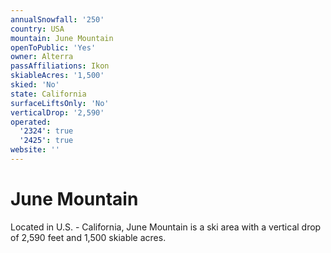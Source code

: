 ```yaml
---
annualSnowfall: '250'
country: USA
mountain: June Mountain
openToPublic: 'Yes'
owner: Alterra
passAffiliations: Ikon
skiableAcres: '1,500'
skied: 'No'
state: California
surfaceLiftsOnly: 'No'
verticalDrop: '2,590'
operated:
  '2324': true
  '2425': true
website: ''
---
```



# June Mountain

Located in U.S. - California, June Mountain is a ski area with a vertical drop of 2,590 feet and 1,500 skiable acres.
